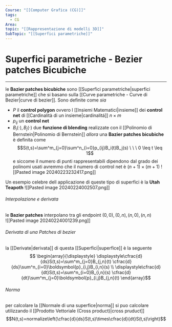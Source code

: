 ```yaml
---
Course: "[[Computer Grafica (CG)]]"
tags:
  - CG
Area: 
topic: "[[Rappresentazione di modelli 3D]]"
SubTopic: "[[Superfici parametriche]]"
---
```


# Superfici parametriche - Bezier patches Bicubiche
---
le __Bazier patches bicubiche__ sono [[Superfici parametriche|superfici parametriche]] che si basano sulla [[Curve parametriche - Curve di Bezier|curve di bezier]]. Sono definite come
_sia_
- $P$ il __control polygon__ ovvero l [[Insiemi Matematici|insieme]] dei __control net__ di [[Cardinalità di un insieme|cardinalitá]]  $n \times m$ 
- $p_{ij}$ un __control net__
- $B_i(\cdot),B_j(\cdot)$ due __funzione di blending__ realizzate con il [[Polinomio di Bernstein|Polinomio di Bernstein]]
_allora_ una __Bazier patches bicubiche__ è definita come $$S(t,s)=\sum^m_{j=0}\sum^n_{i=0}p_{ij}B_i(t)B_j(s) \ \ \ 0 \leq t \leq 1$$e siccome il numero di punti rappresentabili dipendono dal grado dei polinomi usati avremmo che il numero di control net è $(n+1) \times (m+1)$ 
![[Pasted image 20240223232417.png]]

Un esempio celebre dell applicazione di queste tipo di superfici è la __Utah Teapoth__ 
![[Pasted image 20240224002507.png]]


###### Interpolazione e derivata
le __Bazier patches__ interpolano tra gli endpoint $(0,0),(0,n),(n,0),(n,n)$  
![[Pasted image 20240224001239.png]]

###### Derivata di una Patches di bezier
la [[Derivate|derivata]] di questa [[Superfici|superfice]] è la seguente $$
\begin{array}{\displaystyle}
\displaystyle\cfrac{d}{ds}S(t,s)=\sum^m_{j=0}B_{j,n}(t) \cfrac{d}{ds}\sum^n_{i=0}\boldsymbol{p}_{i,j}B_{i,n}(s) \\
\displaystyle\cfrac{d}{dt}S(t,s)=\sum^n_{i=0}B_{i,n}(s) \cfrac{d}{dt}\sum^m_{j=0}\boldsymbol{p}_{i,j}B_{j,n}(t)
\end{array}$$ 
###### Norma 
per calcolare la [[Normale di una superfice|norma]] si puo calcolare utilizzando il [[Prodotto Vettoriale (Cross product)|cross pruduct]]
$$N(t,s)=normalize\left(\cfrac{d}{ds}S(t,s)\times\cfrac{d}{dt}S(t,s)\right)$$